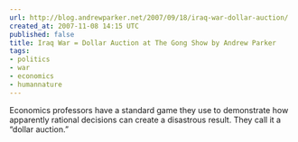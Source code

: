 ```yaml
---
url: http://blog.andrewparker.net/2007/09/18/iraq-war-dollar-auction/
created_at: 2007-11-08 14:15 UTC
published: false
title: Iraq War = Dollar Auction at The Gong Show by Andrew Parker
tags:
- politics
- war
- economics
- humannature
---
```


Economics professors have a standard game they use to demonstrate how apparently rational decisions can create a disastrous result. They call it a “dollar auction.”
